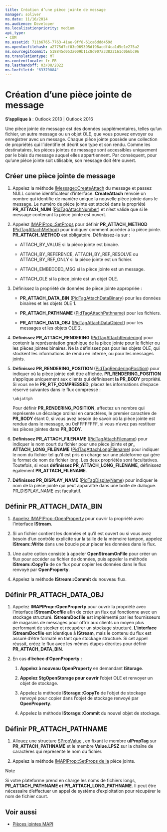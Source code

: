 ```yaml
---
title: Création d’une pièce jointe de message
manager: soliver
ms.date: 11/16/2014
ms.audience: Developer
ms.localizationpriority: medium
api_type:
- COM
ms.assetid: 711b6765-7763-41ae-9ff8-61ca6ddd459d
ms.openlocfilehash: a2775d7cf03e969395d198acdf4ca1d5e1e275a2
ms.sourcegitcommit: 518845d053a009b11c8d907a33822161c0b6bc96
ms.translationtype: MT
ms.contentlocale: fr-FR
ms.lasthandoff: 03/08/2022
ms.locfileid: "63370084"
---
```

# <a name="creating-a-message-attachment"></a>Création d’une pièce jointe de message
  
**S’applique à** : Outlook 2013 | Outlook 2016 
  
Une pièce jointe de message est des données supplémentaires, telles qu’un fichier, un autre message ou un objet OLE, que vous pouvez envoyer ou enregistrer avec un message. Chaque pièce jointe possède une collection de propriétés qui l’identifie et décrit son type et son rendu. Comme les destinataires, les pièces jointes de message sont accessibles uniquement par le biais du message auquel elles appartiennent. Par conséquent, pour qu’une pièce jointe soit utilisable, son message doit être ouvert.
  
## <a name="create-a-message-attachment"></a>Créer une pièce jointe de message
  
1. Appelez la méthode [IMessage::CreateAttach](imessage-createattach.md) du message et passez NULL comme identificateur d’interface. **CreateAttach** renvoie un nombre qui identifie de manière unique la nouvelle pièce jointe dans le message. Le numéro de pièce jointe est stocké dans la propriété **PR_ATTACH_NUM** ([PidTagAttachNumber](pidtagattachnumber-canonical-property.md)) et n’est valide que si le message contenant la pièce jointe est ouvert.
    
2. Appelez [IMAPIProp::SetProps](imapiprop-setprops.md) pour définir **PR_ATTACH_METHOD (**[PidTagAttachMethod](pidtagattachmethod-canonical-property.md)) pour indiquer comment accéder à la pièce jointe. **PR_ATTACH_METHOD** est obligatoire. Définissez-la sur : 
    
   - ATTACH_BY_VALUE si la pièce jointe est binaire.
    
   - ATTACH_BY_REFERENCE, ATTACH_BY_REF_RESOLVE ou ATTACH_BY_REF_ONLY si la pièce jointe est un fichier.
    
   - ATTACH_EMBEDDED_MSG si la pièce jointe est un message.
    
   - ATTACH_OLE si la pièce jointe est un objet OLE.
    
3. Définissez la propriété de données de pièce jointe appropriée :
    
   - **PR_ATTACH_DATA_BIN** ([PidTagAttachDataBinary](pidtagattachdatabinary-canonical-property.md)) pour les données binaires et les objets OLE 1.
    
   - **PR_ATTACH_PATHNAME** ([PidTagAttachPathname](pidtagattachpathname-canonical-property.md)) pour les fichiers.
    
   - **PR_ATTACH_DATA_OBJ** ([PidTagAttachDataObject](pidtagattachdataobject-canonical-property.md)) pour les messages et les objets OLE 2.
    
4. **Définissez PR_ATTACH_RENDERING** ([PidTagAttachRendering](pidtagattachrendering-canonical-property.md)) pour contenir la représentation graphique de la pièce jointe pour le fichier ou les pièces jointes binaires. Ne la définissez pas pour les objets OLE, qui stockent les informations de rendu en interne, ou pour les messages joints. 
    
5. **Définissez PR_RENDERING_POSITION** ([PidTagRenderingPosition](pidtagrenderingposition-canonical-property.md)) pour indiquer où la pièce jointe doit être affichée. **PR_RENDERING_POSITION** s’applique uniquement aux clients qui définissent **la PR_BODY** propriété. Si vous ne le **PR_RTF_COMPRESSED**, placez les informations d’espace réservé suivantes dans le flux compressé :
    
   `\objattph`

   Pour définir **PR_RENDERING_POSITION**, affectez un nombre qui représente un décalage ordinal en caractères, le premier caractère de **PR_BODY** étant 0, si vous avez besoin de savoir où la pièce jointe est rendue dans le message, ou 0xFFFFFFFF, si vous n’avez pas restituer les pièces jointes dans **PR_BODY**.
    
6. **Définissez PR_ATTACH_FILENAME** ([PidTagAttachFilename](pidtagattachfilename-canonical-property.md)) pour indiquer le nom court du fichier pour une pièce jointe et **pr\_ ATTACH_LONG_FILENAME** ([PidTagAttachLongFilename](pidtagattachlongfilename-canonical-property.md)) pour indiquer le nom du fichier tel qu’il est pris en charge sur une plateforme qui gère le format de nom de fichier long. Les deux propriétés sont facultatives. Toutefois, si vous **définissez PR_ATTACH_LONG_FILENAME**, définissez également **PR_ATTACH_FILENAME**. 
    
7. **Définissez PR_DISPLAY_NAME** ([PidTagDisplayName](pidtagdisplayname-canonical-property.md)) pour indiquer le nom de la pièce jointe qui peut apparaître dans une boîte de dialogue. PR_DISPLAY_NAME est facultatif. 
    
## <a name="set-pr_attach_data_bin"></a>Définir PR_ATTACH_DATA_BIN
  
1. [Appelez IMAPIProp::OpenProperty](imapiprop-openproperty.md) pour ouvrir la propriété avec l’interface **IStream**. 
    
2. Si un fichier contient les données et qu’il est ouvert ou si vous avez besoin d’un contrôle explicite sur la taille de la mémoire tampon, appelez **IStream::Write** dans une boucle pour placer les données dans le flux. 
    
3. Une autre option consiste à appeler **OpenStreamOnFile** pour créer un flux pour accéder au fichier de données, puis appeler la méthode **IStream::CopyTo** de ce flux pour copier les données dans le flux renvoyé par **OpenProperty**.
    
4. Appelez la méthode **IStream::Commit** du nouveau flux. 
    
## <a name="set-pr_attach_data_obj"></a>Définir PR_ATTACH_DATA_OBJ
  
1. Appelez **IMAPIProp::OpenProperty** pour ouvrir la propriété avec l’interface **IStreamDocfile** afin de créer un flux qui fonctionne avec un stockage structuré. **IStreamDocfile** est implémenté par les fournisseurs de magasins de messages pour offrir aux clients un moyen plus performant de stocker et récupérer un stockage structuré. **L’interface IStreamDocfile** est identique à **IStream**, mais le contenu du flux est assuré d’être formaté en tant que stockage structuré. Si cet appel réussit, créez le flux avec les mêmes étapes décrites pour définir **PR_ATTACH_DATA_BIN**.
    
2. En cas **d’échec d’OpenProperty** : 
    
   1. **Appelez à nouveau OpenProperty** en demandant **IStorage**. 
      
   2. **Appelez StgOpenStorage pour ouvrir** l’objet OLE et renvoyer un objet de stockage. 
      
   3. Appelez la méthode **IStorage::CopyTo** de l’objet de stockage renvoyé pour copier dans l’objet de stockage renvoyé par **OpenProperty**.
      
   4. Appelez la méthode **IStorage::Commit** du nouvel objet de stockage. 
    
## <a name="set-pr_attach_pathname"></a>Définir PR_ATTACH_PATHNAME
  
1. Allouez une structure [SPropValue](spropvalue.md) , en fixant le membre **ulPropTag** sur **PR_ATTACH_PATHNAME** et le membre **Value.LPSZ** sur la chaîne de caractères qui représente le nom du fichier. 
    
2. Appelez la méthode [IMAPIProp::SetProps de la](imapiprop-setprops.md) pièce jointe. 
    
> [!NOTE]
> Si votre plateforme prend en charge les noms de fichiers longs, **PR_ATTACH_PATHNAME et** **PR_ATTACH_LONG_PATHNAME**. Il peut être nécessaire d’effectuer un appel de système d’exploitation pour récupérer le nom de fichier court. 
  
## <a name="see-also"></a>Voir aussi

- [Pièces jointes MAPI](mapi-attachments.md)

